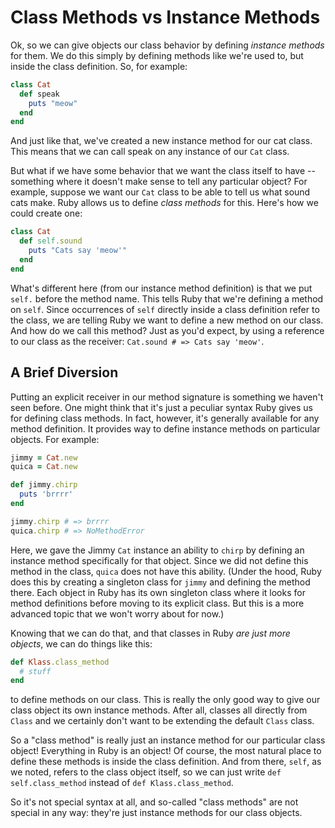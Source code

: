 # Class Methods vs Instance Methods

Ok, so we can give objects our class behavior by defining _instance methods_ for them. We do this simply by defining methods like we're used to, but inside the class definition. So, for example:

```ruby
class Cat
  def speak
    puts "meow"
  end
end
```

And just like that, we've created a new instance method for our cat class. This means that we can call speak on any instance of our `Cat` class.

But what if we have some behavior that we want the class itself to have -- something where it doesn't make sense to tell any particular object? For example, suppose we want our `Cat` class to be able to tell us what sound cats make. Ruby allows us to define _class methods_ for this. Here's how we could create one:

```ruby
class Cat
  def self.sound
    puts "Cats say 'meow'"
  end
end
```

What's different here (from our instance method definition) is that we put `self.` before the method name. This tells Ruby that we're defining a method on `self`. Since occurrences of `self` directly inside a class definition refer to the class, we are telling Ruby we want to define a new method on our class. And how do we call this method? Just as you'd expect, by using a reference to our class as the receiver: `Cat.sound # => Cats say 'meow'`.

## A Brief Diversion

Putting an explicit receiver in our method signature is something we haven't seen before. One might think that it's just a peculiar syntax Ruby gives us for defining class methods. In fact, however, it's generally available for any method definition. It provides way to define instance methods on particular objects. For example:

```ruby
jimmy = Cat.new
quica = Cat.new

def jimmy.chirp
  puts 'brrrr'
end

jimmy.chirp # => brrrr
quica.chirp # => NoMethodError
```

Here, we gave the Jimmy `Cat` instance an ability to `chirp` by defining an instance method specifically for that object. Since we did not define this method in the class, `quica` does not have this ability. (Under the hood, Ruby does this by creating a singleton class for `jimmy` and defining the method there. Each object in Ruby has its own singleton class where it looks for method definitions before moving to its explicit class. But this is a more advanced topic that we won't worry about for now.)

Knowing that we can do that, and that classes in Ruby _are just more objects_, we can do things like this:

```ruby
def Klass.class_method
  # stuff
end
```

to define methods on our class. This is really the only good way to give our class object its own instance methods. After all, classes all directly from `Class` and we certainly don't want to be extending the default `Class` class.

So a "class method" is really just an instance method for our particular class object! Everything in Ruby is an object! Of course, the most natural place to define these methods is inside the class definition. And from there, `self`, as we noted, refers to the class object itself, so we can just write `def self.class_method` instead of `def Klass.class_method`.

So it's not special syntax at all, and so-called "class methods" are not special in any way: they're just instance methods for our class objects.
